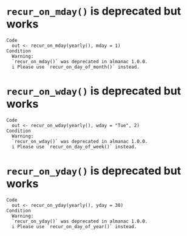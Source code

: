 # `recur_on_mday()` is deprecated but works

    Code
      out <- recur_on_mday(yearly(), mday = 1)
    Condition
      Warning:
      `recur_on_mday()` was deprecated in almanac 1.0.0.
      i Please use `recur_on_day_of_month()` instead.

# `recur_on_wday()` is deprecated but works

    Code
      out <- recur_on_wday(yearly(), wday = "Tue", 2)
    Condition
      Warning:
      `recur_on_wday()` was deprecated in almanac 1.0.0.
      i Please use `recur_on_day_of_week()` instead.

# `recur_on_yday()` is deprecated but works

    Code
      out <- recur_on_yday(yearly(), yday = 30)
    Condition
      Warning:
      `recur_on_yday()` was deprecated in almanac 1.0.0.
      i Please use `recur_on_day_of_year()` instead.


